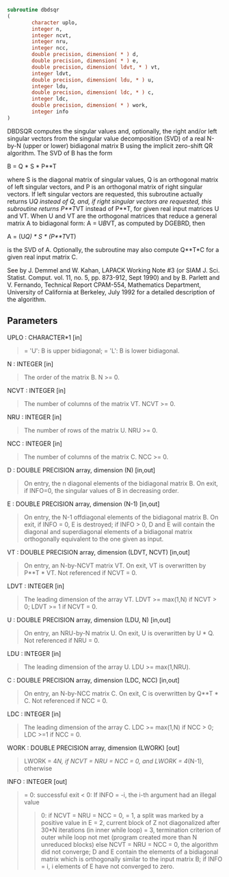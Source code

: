 ```fortran
subroutine dbdsqr
(
        character uplo,
        integer n,
        integer ncvt,
        integer nru,
        integer ncc,
        double precision, dimension( * ) d,
        double precision, dimension( * ) e,
        double precision, dimension( ldvt, * ) vt,
        integer ldvt,
        double precision, dimension( ldu, * ) u,
        integer ldu,
        double precision, dimension( ldc, * ) c,
        integer ldc,
        double precision, dimension( * ) work,
        integer info
)
```

DBDSQR computes the singular values and, optionally, the right and/or
left singular vectors from the singular value decomposition (SVD) of
a real N-by-N (upper or lower) bidiagonal matrix B using the implicit
zero-shift QR algorithm.  The SVD of B has the form

B = Q * S * P**T

where S is the diagonal matrix of singular values, Q is an orthogonal
matrix of left singular vectors, and P is an orthogonal matrix of
right singular vectors.  If left singular vectors are requested, this
subroutine actually returns U*Q instead of Q, and, if right singular
vectors are requested, this subroutine returns P**T*VT instead of
P**T, for given real input matrices U and VT.  When U and VT are the
orthogonal matrices that reduce a general matrix A to bidiagonal
form:  A = U*B*VT, as computed by DGEBRD, then

A = (U*Q) * S * (P**T*VT)

is the SVD of A.  Optionally, the subroutine may also compute Q**T*C
for a given real input matrix C.

See  by J. Demmel and W. Kahan,
LAPACK Working Note #3 (or SIAM J. Sci. Statist. Comput. vol. 11,
no. 5, pp. 873-912, Sept 1990) and
by
B. Parlett and V. Fernando, Technical Report CPAM-554, Mathematics
Department, University of California at Berkeley, July 1992
for a detailed description of the algorithm.

## Parameters
UPLO : CHARACTER*1 [in]
> = 'U':  B is upper bidiagonal;
> = 'L':  B is lower bidiagonal.

N : INTEGER [in]
> The order of the matrix B.  N >= 0.

NCVT : INTEGER [in]
> The number of columns of the matrix VT. NCVT >= 0.

NRU : INTEGER [in]
> The number of rows of the matrix U. NRU >= 0.

NCC : INTEGER [in]
> The number of columns of the matrix C. NCC >= 0.

D : DOUBLE PRECISION array, dimension (N) [in,out]
> On entry, the n diagonal elements of the bidiagonal matrix B.
> On exit, if INFO=0, the singular values of B in decreasing
> order.

E : DOUBLE PRECISION array, dimension (N-1) [in,out]
> On entry, the N-1 offdiagonal elements of the bidiagonal
> matrix B.
> On exit, if INFO = 0, E is destroyed; if INFO > 0, D and E
> will contain the diagonal and superdiagonal elements of a
> bidiagonal matrix orthogonally equivalent to the one given
> as input.

VT : DOUBLE PRECISION array, dimension (LDVT, NCVT) [in,out]
> On entry, an N-by-NCVT matrix VT.
> On exit, VT is overwritten by P**T * VT.
> Not referenced if NCVT = 0.

LDVT : INTEGER [in]
> The leading dimension of the array VT.
> LDVT >= max(1,N) if NCVT > 0; LDVT >= 1 if NCVT = 0.

U : DOUBLE PRECISION array, dimension (LDU, N) [in,out]
> On entry, an NRU-by-N matrix U.
> On exit, U is overwritten by U * Q.
> Not referenced if NRU = 0.

LDU : INTEGER [in]
> The leading dimension of the array U.  LDU >= max(1,NRU).

C : DOUBLE PRECISION array, dimension (LDC, NCC) [in,out]
> On entry, an N-by-NCC matrix C.
> On exit, C is overwritten by Q**T * C.
> Not referenced if NCC = 0.

LDC : INTEGER [in]
> The leading dimension of the array C.
> LDC >= max(1,N) if NCC > 0; LDC >=1 if NCC = 0.

WORK : DOUBLE PRECISION array, dimension (LWORK) [out]
> LWORK = 4*N, if NCVT = NRU = NCC = 0, and
> LWORK = 4*(N-1), otherwise

INFO : INTEGER [out]
> = 0:  successful exit
> < 0:  If INFO = -i, the i-th argument had an illegal value
> > 0:
> if NCVT = NRU = NCC = 0,
> = 1, a split was marked by a positive value in E
> = 2, current block of Z not diagonalized after 30*N
> iterations (in inner while loop)
> = 3, termination criterion of outer while loop not met
> (program created more than N unreduced blocks)
> else NCVT = NRU = NCC = 0,
> the algorithm did not converge; D and E contain the
> elements of a bidiagonal matrix which is orthogonally
> similar to the input matrix B;  if INFO = i, i
> elements of E have not converged to zero.
